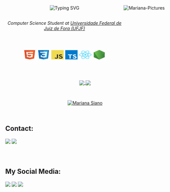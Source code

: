 <div align="center">
  <img src="https://readme-typing-svg.herokuapp.com?color=%FF00FF&center=true&vCenter=true&lines=Hey%2C+I'm+Mariana+Siano!" alt="Typing SVG">
  <a href="https://ibb.co/QMtBC5L"><img align="right" src="https://i.ibb.co/Hq3vxJ6/209b22123451e5e45fe0e99d35e1f2ae.jpg" height="200px" alt="Mariana-Pictures" border="0" /></a><br /><a target='_blank' href='https://pt-br.imgbb.com/'></a><br />
</div>

<p align="center">
  <em>Computer Science Student at <a href="https://www2.ufjf.br/ufjf/">Universidade Federal de Juiz de Fora (UFJF)</a> <br>
</em></p>

<br>

##

<div style="display: inline_block" align="center">
  <img align="center" alt="HTML" height="30" width="40" src="https://raw.githubusercontent.com/devicons/devicon/master/icons/html5/html5-original.svg">
  <img align="center" alt="CSS" height="30" width="40" src="https://raw.githubusercontent.com/devicons/devicon/master/icons/css3/css3-original.svg">
  <img align="center" alt="JavaScript" height="30" width="40" src="https://raw.githubusercontent.com/devicons/devicon/master/icons/javascript/javascript-original.svg">
  <img align="center" alt="TypeScript" height="30" width="40" src="https://raw.githubusercontent.com/devicons/devicon/master/icons/typescript/typescript-original.svg">
  <img align="center" alt="React" height="30" width="40" src="https://raw.githubusercontent.com/devicons/devicon/master/icons/react/react-original.svg">
  <img align="center" alt="Node" height="30" width="40" src="https://raw.githubusercontent.com/devicons/devicon/master/icons/nodejs/nodejs-original.svg">
</div>

<br>
<br>

##

<p align="center">
  <a href="https://github.com/MarianaSiano/github-readme-stats">
    <img align="center" src="https://github-readme-stats.vercel.app/api?username=MarianaSiano&show_icons=true&theme=onedark" width="450px" />
  </a>
  
  <a href="https://github.com/MarianaSiano/github-stats">
      <img align="center" src="https://github-readme-stats.vercel.app/api/top-langs/?username=MarianaSiano&layout=compact&theme=onedark" height="190px"/>
   </a>
  
 <p>
   
   <br>
 
<p align="center">
  
   <a href="https://github.com/MarianaSiano/github-readme-stats">
      <img align="center" src="https://github-readme-streak-stats.herokuapp.com/?user=MarianaSiano&theme=onedark" height="230px" alt="Mariana Siano"/>
      
   </a>
 <p>
   
  <br>

##

 <h2>Contact:</h2>

<div>
  
  <a href = "mailto:mariana.siano@codejr.com.br"><img align="center" src="https://img.shields.io/badge/-Gmail-%23333?style=for-the-badge&logo=gmail&logoColor=red" target="_blank"></a>
  <a href = "[mailto:mariana.siano@codejr.com.br](https://api.whatsapp.com/send?phone=+5532991457238&text=Hello)"><img align="center" src="https://img.shields.io/badge/WhatsApp-25D366?style=for-the-badge&logo=whatsapp&logoColor=white" target="_blank"></a>

</div>
  
  ##

<br>

<h2>My Social Media:</h2>
<div style="display: inline_block">
  <a href="https://www.linkedin.com/in/mariana-siano/" target="_blank"><img align="center" src="https://img.shields.io/badge/-LinkedIn-%230077B5?style=for-the-badge&logo=linkedin&logoColor=white" target="_blank"></a>
  <a href="https://instagram.com/mariana_siano" target="_blank"><img align="center" src="https://img.shields.io/badge/-Instagram-%23E4405F?style=for-the-badge&logo=instagram&logoColor=white" target="_blank"></a>
 <a href="https://fb.com/maryh.siano" target="blank"><img align="center" src="https://img.shields.io/badge/Facebook-1877F2?style=for-the-badge&logo=facebook&logoColor=white" target="_blank"></a>
</div>

<br>
<br>
 
 ##

<!-- ![Snake animation](https://github.com/MarianaSiano/MarianaSiano/blob/output/github-contribution-grid-snake.svg) -->
 
</div>
